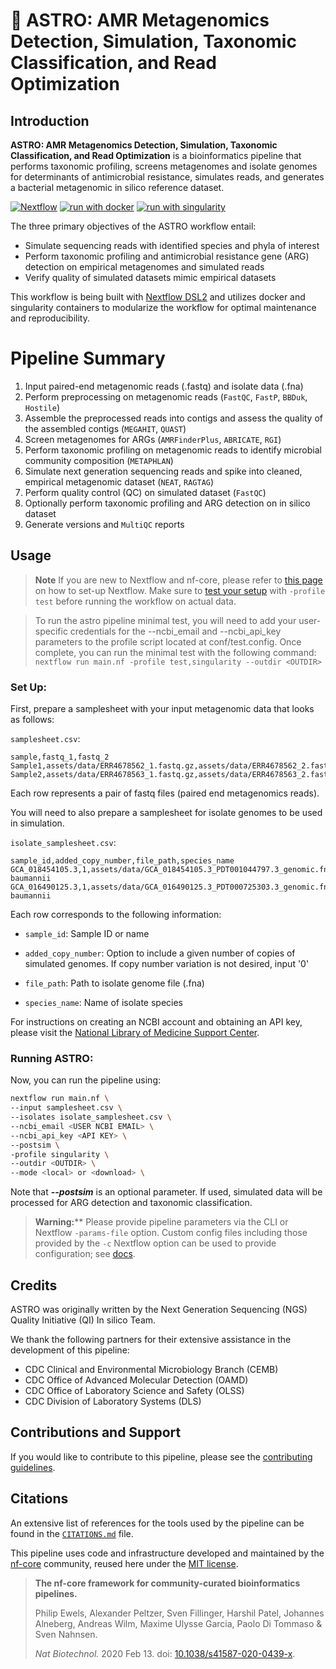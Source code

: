 # :rocket: ASTRO: AMR Metagenomics Detection, Simulation, Taxonomic Classification, and Read Optimization

## Introduction

**ASTRO: AMR Metagenomics Detection, Simulation, Taxonomic Classification, and Read Optimization** is a bioinformatics pipeline that performs taxonomic profiling, screens metagenomes and isolate genomes for determinants of antimicrobial resistance, simulates reads, and generates a bacterial metagenomic in silico reference dataset.

[![Nextflow](https://img.shields.io/badge/nextflow%20DSL2-%E2%89%A522.10.6-23aa62.svg?labelColor=000000)](https://www.nextflow.io/)
[![run with docker](https://img.shields.io/badge/run%20with-docker-0db7ed?labelColor=000000&logo=docker)](https://www.docker.com/)
[![run with singularity](https://img.shields.io/badge/run%20with-singularity-1d355c.svg?labelColor=000000)](https://sylabs.io/docs/)

The three primary objectives of the ASTRO workflow entail:

* Simulate sequencing reads with identified species and phyla of interest
* Perform taxonomic profiling and antimicrobial resistance gene (ARG) detection on empirical metagenomes and simulated reads
* Verify quality of simulated datasets mimic empirical datasets

<!-- TODO nf-core: Include a figure that guides the user through the major workflow steps. Many nf-core
     workflows use the "tube map" design for that. See https://nf-co.re/docs/contributing/design_guidelines#examples for examples.   -->
<!-- TODO nf-core: Fill in short bullet-pointed list of the default steps in the pipeline -->

This workflow is being built with [Nextflow DSL2](https://www.nextflow.io/docs/latest/dsl2.html) and utilizes docker and singularity containers to modularize the workflow for optimal maintenance and reproducibility.

# Pipeline Summary
1.	Input paired-end metagenomic reads (.fastq) and isolate data (.fna)
2.	Perform preprocessing on metagenomic reads (`FastQC`, `FastP`, `BBDuk`, `Hostile`)
3.	Assemble the preprocessed reads into contigs and assess the quality of the assembled contigs (`MEGAHIT`, `QUAST`)
4.	Screen metagenomes for ARGs (`AMRFinderPlus`, `ABRICATE`, `RGI`)
5.	Perform taxonomic profiling on metagenomic reads to identify microbial community composition (`METAPHLAN`)
6.	Simulate next generation sequencing reads and spike into cleaned, empirical metagenomic dataset (`NEAT`, `RAGTAG`)
7.	Perform quality control (QC) on simulated dataset (`FastQC`)
8.	Optionally perform taxonomic profiling and ARG detection on in silico dataset
9.	Generate versions and `MultiQC` reports

## Usage

> **Note**
> If you are new to Nextflow and nf-core, please refer to [this page](https://nf-co.re/docs/usage/installation) on how
> to set-up Nextflow. Make sure to [test your setup](https://nf-co.re/docs/usage/introduction#how-to-run-a-pipeline)
> with `-profile test` before running the workflow on actual data. 

> To run the astro pipeline minimal test, you will need to add your user-specific credentials for the --ncbi_email and 
> --ncbi_api_key parameters to the profile script located at conf/test.config. 
> Once complete, you can run the minimal test
> with the following command:
> `nextflow run main.nf -profile test,singularity --outdir <OUTDIR>`

### Set Up:

First, prepare a samplesheet with your input metagenomic data that looks as follows:

`samplesheet.csv`:

```csv
sample,fastq_1,fastq_2
Sample1,assets/data/ERR4678562_1.fastq.gz,assets/data/ERR4678562_2.fastq.gz
Sample2,assets/data/ERR4678563_1.fastq.gz,assets/data/ERR4678563_2.fastq.gz
```

Each row represents a pair of fastq files (paired end metagenomics reads).

You will need to also prepare a samplesheet for isolate genomes to be used in simulation. 

`isolate_samplesheet.csv`:
```csv
sample_id,added_copy_number,file_path,species_name
GCA_018454105.3,1,assets/data/GCA_018454105.3_PDT001044797.3_genomic.fna,Acinetobacter baumannii
GCA_016490125.3,1,assets/data/GCA_016490125.3_PDT000725303.3_genomic.fna,Acinetobacter baumannii
```
Each row corresponds to the following information:

- `sample_id`: Sample ID or name

- `added_copy_number`: Option to include a given number of copies of simulated genomes. If copy number variation is not desired, input '0'

- `file_path`: Path to isolate genome file (.fna)

- `species_name`: Name of isolate species

For instructions on creating an NCBI account and obtaining an API key, please visit the [National Library of Medicine Support Center](https://support.nlm.nih.gov/kbArticle/?pn=KA-05317).

### Running ASTRO:
Now, you can run the pipeline using:


```bash
nextflow run main.nf \
--input samplesheet.csv \
--isolates isolate_samplesheet.csv \
--ncbi_email <USER NCBI EMAIL> \
--ncbi_api_key <API KEY> \
--postsim \
-profile singularity \
--outdir <OUTDIR> \
--mode <local> or <download> \

```
Note that _**--postsim**_ is an optional parameter. If used, simulated data will be processed for ARG detection and taxonomic classification. 

> **Warning:****
> Please provide pipeline parameters via the CLI or Nextflow `-params-file` option. Custom config files including those
> provided by the `-c` Nextflow option can be used to provide configuration;
> see [docs](https://nf-co.re/usage/configuration#custom-configuration-files).

## Credits

ASTRO was originally written by the Next Generation Sequencing (NGS) Quality Initiative (QI) In silico Team.

We thank the following partners for their extensive assistance in the development of this pipeline:

- CDC Clinical and Environmental Microbiology Branch (CEMB)
- CDC Office of Advanced Molecular Detection (OAMD)
- CDC Office of Laboratory Science and Safety (OLSS)
- CDC Division of Laboratory Systems (DLS)


## Contributions and Support

If you would like to contribute to this pipeline, please see the [contributing guidelines](.github/CONTRIBUTING.md).

## Citations

An extensive list of references for the tools used by the pipeline can be found in the [`CITATIONS.md`](CITATIONS.md) file.

This pipeline uses code and infrastructure developed and maintained by the [nf-core](https://nf-co.re) community, reused here under the [MIT license](https://github.com/nf-core/tools/blob/master/LICENSE).

> **The nf-core framework for community-curated bioinformatics pipelines.**
>
> Philip Ewels, Alexander Peltzer, Sven Fillinger, Harshil Patel, Johannes Alneberg, Andreas Wilm, Maxime Ulysse Garcia, Paolo Di Tommaso & Sven Nahnsen.
>
> _Nat Biotechnol._ 2020 Feb 13. doi: [10.1038/s41587-020-0439-x](https://dx.doi.org/10.1038/s41587-020-0439-x).
